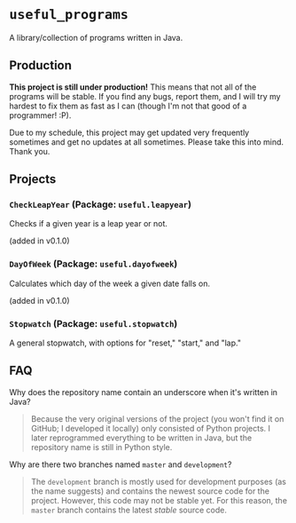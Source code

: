 # `useful_programs`

A library/collection of programs written in Java.

## Production

**This project is still under production!** This means that not all of the programs will be stable. If you find any bugs, report them, and I will try my hardest to fix them as fast as I can (though I'm not that good of a programmer! :P).

Due to my schedule, this project may get updated very frequently sometimes and get no updates at all sometimes. Please take this into mind. Thank you.

## Projects

### `CheckLeapYear` (Package: `useful.leapyear`)

Checks if a given year is a leap year or not.

(added in v0.1.0)

### `DayOfWeek` (Package: `useful.dayofweek`)

Calculates which day of the week a given date falls on.

(added in v0.1.0)

### `Stopwatch` (Package: `useful.stopwatch`)

A general stopwatch, with options for "reset," "start," and "lap."

## FAQ

Why does the repository name contain an underscore when it's written in Java?

> Because the very original versions of the project (you won't find it on GitHub; I developed it locally) only consisted of Python projects. I later reprogrammed everything to be written in Java, but the repository name is still in Python style.

Why are there two branches named `master` and `development`?

> The `development` branch is mostly used for development purposes (as the name suggests) and contains the newest source code for the project. However, this code may not be stable yet. For this reason, the `master` branch contains the latest *stable* source code.

